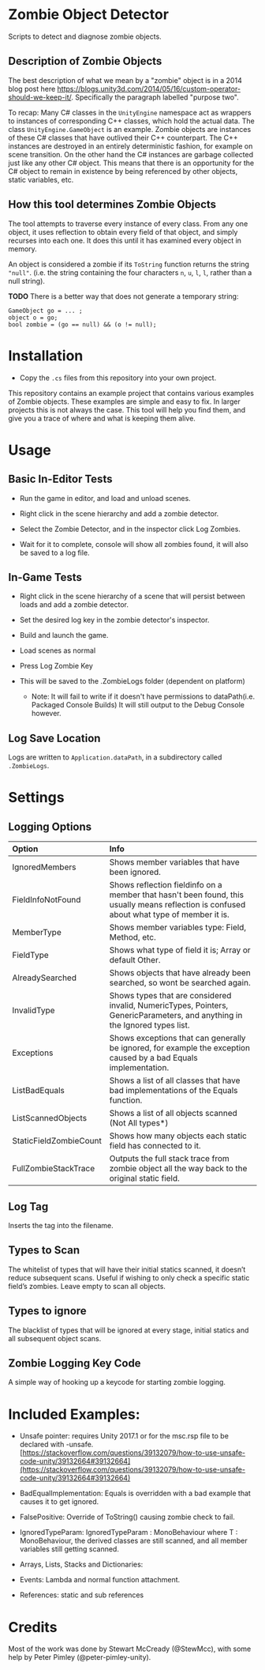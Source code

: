 # Zombie Object Detector

Scripts to detect and diagnose zombie objects.

## Description of Zombie Objects

The best description of what we mean by a "zombie" object is in a 2014 blog post here https://blogs.unity3d.com/2014/05/16/custom-operator-should-we-keep-it/.  Specifically the paragraph labelled "purpose two".

To recap:  Many C# classes in the `UnityEngine` namespace act as wrappers to instances of corresponding C++ classes, which hold the actual data.  The class `UnityEngine.GameObject` is an example.  Zombie objects are instances of these C# classes that have outlived their C++ counterpart.  The C++ instances are destroyed in an entirely deterministic fashion, for example on scene transition.  On the other hand the C# instances are garbage collected just like any other C# object.  This means that there is an opportunity for the C# object to remain in existence by being referenced by other objects, static variables, etc.


## How this tool determines Zombie Objects

The tool attempts to traverse every instance of every class.  From any one object, it uses reflection to obtain every field of that object, and simply recurses into each one.  It does this until it has examined every object in memory.

An object is considered a zombie if its `ToString` function returns the string `"null"`. (i.e. the string containing the four characters `n`, `u`, `l`, `l`, rather than a null string).

**TODO** There is a better way that does not generate a temporary string:

```
GameObject go = ... ;
object o = go;
bool zombie = (go == null) && (o != null);
```


# Installation

* Copy the `.cs` files from this repository into your own project.

This repository contains an example project that contains various examples of Zombie objects.  These examples are simple and easy to fix.  In larger projects this is not always the case. This tool will help you find them, and give you a trace of where and what is keeping them alive. 

# Usage

## Basic In-Editor Tests

* Run the game in editor, and load and unload scenes.

* Right click in the scene hierarchy and add a zombie detector.

* Select the Zombie Detector, and in the inspector click Log Zombies.

* Wait for it to complete, console will show all zombies found, it will also be saved to a log file.

## In-Game Tests

* Right click in the scene hierarchy of a scene that will persist between loads and add a zombie detector.

* Set the desired log key in the zombie detector's inspector.

* Build and launch the game.

* Load scenes as normal

* Press Log Zombie Key

* This will be saved to the .ZombieLogs folder (dependent on platform)
    * Note: It will fail to write if it doesn't have permissions to dataPath(i.e. Packaged Console Builds) It will still output to the Debug Console however.

## Log Save Location

Logs are written to `Application.dataPath`, in a subdirectory called `.ZombieLogs`.


# Settings

## Logging Options

| Option| Info |
|:---|:---| 
| IgnoredMembers| Shows member variables that have been ignored. |
| FieldInfoNotFound| Shows reflection fieldinfo on a member that hasn't been found, this usually means reflection is confused about what type of member it is. |
| MemberType| Shows member variables type: Field, Method, etc. |
| FieldType| Shows what type of field it is; Array or default Other. |
| AlreadySearched| Shows objects that have already been searched, so wont be searched again. |
| InvalidType| Shows types that are considered invalid, NumericTypes, Pointers, GenericParameters, and anything in the Ignored types list. |
| Exceptions| Shows exceptions that can generally be ignored, for example the exception caused by a bad Equals implementation. |
| ListBadEquals| Shows a list of all classes that have bad implementations of the Equals function. |
| ListScannedObjects| Shows a list of all objects scanned (Not All types*) |
| StaticFieldZombieCount| Shows how many objects each static field has connected to it. |
| FullZombieStackTrace| Outputs the full stack trace from zombie object all the way back to the original static field. |



## Log Tag

Inserts the tag into the filename.

## Types to Scan

The whitelist of types that will have their initial statics scanned, it doesn’t reduce subsequent scans. Useful if wishing to only check a specific static field’s zombies. Leave empty to scan all objects.

## Types to ignore

The blacklist of types that will be ignored at every stage, initial statics and all subsequent object scans.

## Zombie Logging Key Code

A simple way of hooking up a keycode for starting zombie logging. 

# Included Examples:

* Unsafe pointer: requires Unity 2017.1 or for the msc.rsp file to be declared with -unsafe. [https://stackoverflow.com/questions/39132079/how-to-use-unsafe-code-unity/39132664#39132664](https://stackoverflow.com/questions/39132079/how-to-use-unsafe-code-unity/39132664#39132664) 

* BadEqualImplementation: Equals is overridden with a bad example that causes it to get ignored.

* FalsePositive: Override of ToString() causing zombie check to fail.

* IgnoredTypeParam: IgnoredTypeParam<T> : MonoBehaviour where T : MonoBehaviour, the derived classes are still scanned, and all member variables still getting scanned.

* Arrays, Lists, Stacks and Dictionaries:

* Events: Lambda and normal function attachment.

* References: static and sub references


# Credits

Most of the work was done by Stewart McCready (@StewMcc), with some help by Peter Pimley (@peter-pimley-unity).
